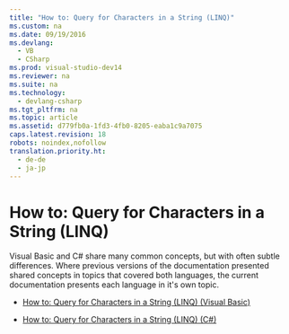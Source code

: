 ```yaml
---
title: "How to: Query for Characters in a String (LINQ)"
ms.custom: na
ms.date: 09/19/2016
ms.devlang: 
  - VB
  - CSharp
ms.prod: visual-studio-dev14
ms.reviewer: na
ms.suite: na
ms.technology: 
  - devlang-csharp
ms.tgt_pltfrm: na
ms.topic: article
ms.assetid: d779fb0a-1fd3-4fb0-8205-eaba1c9a7075
caps.latest.revision: 18
robots: noindex,nofollow
translation.priority.ht: 
  - de-de
  - ja-jp
---
```

# How to: Query for Characters in a String (LINQ)
Visual Basic and C# share many common concepts, but with often subtle differences. Where previous versions of the documentation presented shared concepts in topics that covered both languages, the current documentation presents each language in it's own topic.  
  
-   [How to: Query for Characters in a String (LINQ) (Visual Basic)](../Topic/How%20to:%20Query%20for%20Characters%20in%20a%20String%20\(LINQ\)%20\(Visual%20Basic\).md)  
  
-   [How to: Query for Characters in a String (LINQ) (C#)](../Topic/How%20to:%20Query%20for%20Characters%20in%20a%20String%20\(LINQ\)%20\(C%23\).md)